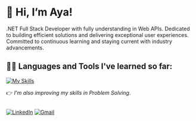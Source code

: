 # 👋 Hi, I’m Aya!

 .NET Full Stack Developer with fully understanding in Web APIs. Dedicated to building efficient solutions and delivering exceptional user experiences. Committed to continuous learning and staying current with industry advancements.

## :woman_technologist:	 Languages and Tools I've learned so far:

  [![My Skills](https://skillicons.dev/icons?i=cs,cpp,dotnet,git,github,html,css,js,&perline=6)](https://skillicons.dev)
  
  :point_right:	*I'm also improving my skills in Problem Solving*.

## 
 [![LinkedIn](https://img.shields.io/badge/LinkedIn-Profile-blue.svg)](https://www.linkedin.com/in/aya-al-shouha/)
[![Gmail](https://img.shields.io/badge/Gmail-Connect-red?style=flat-square&logo=gmail&logoColor=white)](mailto:ayaalshouha12@gmail.com)




<!---
ayaalshouha/ayaalshouha is a ✨ special ✨ repository because its `README.md` (this file) appears on your GitHub profile.
You can click the Preview link to take a look at your changes.
--->
